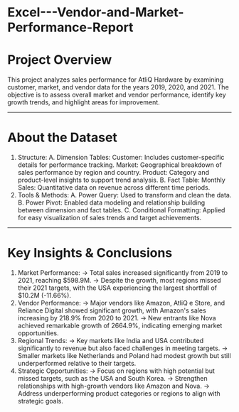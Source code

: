 # Excel---Vendor-and-Market-Performance-Report
# Project Overview
This project analyzes sales performance for AtliQ Hardware by examining customer, market, and vendor data for the years 2019, 2020, and 2021. The objective is to assess overall market and vendor performance, identify key growth trends, and highlight areas for improvement.
_________________________________________________
# About the Dataset
1.	Structure:
   A. Dimension Tables:
        Customer: Includes customer-specific details for performance tracking.
        Market: Geographical breakdown of sales performance by region and country.
        Product: Category and product-level insights to support trend analysis.
    B. Fact Table:
  	    Monthly Sales: Quantitative data on revenue across different time periods.
3.	Tools & Methods: 
    A. Power Query: Used to transform and clean the data.
    B. Power Pivot: Enabled data modeling and relationship building between dimension and fact tables.
    C. Conditional Formatting: Applied for easy visualization of sales trends and target achievements.
_________________________________________________
# Key Insights & Conclusions
1.	Market Performance:
    -> Total sales increased significantly from 2019 to 2021, reaching $598.9M.
    -> Despite the growth, most regions missed their 2021 targets, with the USA experiencing the largest shortfall of $10.2M (-11.66%).
2.	Vendor Performance:
    -> Major vendors like Amazon, AtliQ e Store, and Reliance Digital showed significant growth, with Amazon's sales increasing by 218.9% from 2020 to 2021.
    -> New entrants like Nova achieved remarkable growth of 2664.9%, indicating emerging market opportunities.
3.	Regional Trends:
    -> Key markets like India and USA contributed significantly to revenue but also faced challenges in meeting targets.
    -> Smaller markets like Netherlands and Poland had modest growth but still underperformed relative to their targets.
4.	Strategic Opportunities:
    -> Focus on regions with high potential but missed targets, such as the USA and South Korea.
    -> Strengthen relationships with high-growth vendors like Amazon and Nova.
    -> Address underperforming product categories or regions to align with strategic goals.
